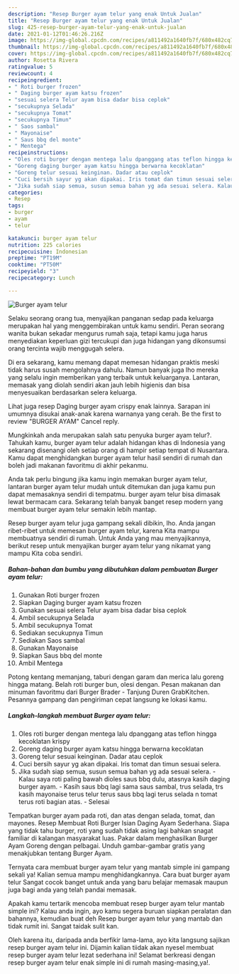 ```yaml
---
description: "Resep Burger ayam telur yang enak Untuk Jualan"
title: "Resep Burger ayam telur yang enak Untuk Jualan"
slug: 425-resep-burger-ayam-telur-yang-enak-untuk-jualan
date: 2021-01-12T01:46:26.216Z
image: https://img-global.cpcdn.com/recipes/a811492a1640fb7f/680x482cq70/burger-ayam-telur-foto-resep-utama.jpg
thumbnail: https://img-global.cpcdn.com/recipes/a811492a1640fb7f/680x482cq70/burger-ayam-telur-foto-resep-utama.jpg
cover: https://img-global.cpcdn.com/recipes/a811492a1640fb7f/680x482cq70/burger-ayam-telur-foto-resep-utama.jpg
author: Rosetta Rivera
ratingvalue: 5
reviewcount: 4
recipeingredient:
- " Roti burger frozen"
- " Daging burger ayam katsu frozen"
- "sesuai selera Telur ayam bisa dadar bisa ceplok"
- "secukupnya Selada"
- "secukupnya Tomat"
- "secukupnya Timun"
- " Saos sambal"
- " Mayonaise"
- " Saus bbq del monte"
- " Mentega"
recipeinstructions:
- "Oles roti burger dengan mentega lalu dpanggang atas teflon hingga kecoklatan krispy"
- "Goreng daging burger ayam katsu hingga berwarna kecoklatan"
- "Goreng telur sesuai keinginan. Dadar atau ceplok"
- "Cuci bersih sayur yg akan dipakai. Iris tomat dan timun sesuai selera."
- "Jika sudah siap semua, susun semua bahan yg ada sesuai selera. Kalau saya roti paling bawah dioles saus bbq dulu, atasnya kasih daging burger ayam. Kasih saus bbq lagi sama saus sambal, trus selada, trs kasih mayonaise terus telur terus saus bbq lagi terus selada n tomat terus roti bagian atas. Selesai"
categories:
- Resep
tags:
- burger
- ayam
- telur

katakunci: burger ayam telur 
nutrition: 225 calories
recipecuisine: Indonesian
preptime: "PT19M"
cooktime: "PT50M"
recipeyield: "3"
recipecategory: Lunch

---
```



![Burger ayam telur](https://img-global.cpcdn.com/recipes/a811492a1640fb7f/680x482cq70/burger-ayam-telur-foto-resep-utama.jpg)

Selaku seorang orang tua, menyajikan panganan sedap pada keluarga merupakan hal yang menggembirakan untuk kamu sendiri. Peran seorang  wanita bukan sekadar mengurus rumah saja, tetapi kamu juga harus menyediakan keperluan gizi tercukupi dan juga hidangan yang dikonsumsi orang tercinta wajib menggugah selera.

Di era  sekarang, kamu memang dapat memesan hidangan praktis meski tidak harus susah mengolahnya dahulu. Namun banyak juga lho mereka yang selalu ingin memberikan yang terbaik untuk keluarganya. Lantaran, memasak yang diolah sendiri akan jauh lebih higienis dan bisa menyesuaikan berdasarkan selera keluarga. 

Lihat juga resep Daging burger ayam crispy enak lainnya. Sarapan ini umumnya disukai anak-anak karena warnanya yang cerah. Be the first to review &#34;BURGER AYAM&#34; Cancel reply.

Mungkinkah anda merupakan salah satu penyuka burger ayam telur?. Tahukah kamu, burger ayam telur adalah hidangan khas di Indonesia yang sekarang disenangi oleh setiap orang di hampir setiap tempat di Nusantara. Kamu dapat menghidangkan burger ayam telur hasil sendiri di rumah dan boleh jadi makanan favoritmu di akhir pekanmu.

Anda tak perlu bingung jika kamu ingin memakan burger ayam telur, lantaran burger ayam telur mudah untuk ditemukan dan juga kamu pun dapat memasaknya sendiri di tempatmu. burger ayam telur bisa dimasak lewat bermacam cara. Sekarang telah banyak banget resep modern yang membuat burger ayam telur semakin lebih mantap.

Resep burger ayam telur juga gampang sekali dibikin, lho. Anda jangan ribet-ribet untuk memesan burger ayam telur, karena Kita mampu membuatnya sendiri di rumah. Untuk Anda yang mau menyajikannya, berikut resep untuk menyajikan burger ayam telur yang nikamat yang mampu Kita coba sendiri.

<!--inarticleads1-->

##### Bahan-bahan dan bumbu yang dibutuhkan dalam pembuatan Burger ayam telur:

1. Gunakan  Roti burger frozen
1. Siapkan  Daging burger ayam katsu frozen
1. Gunakan sesuai selera Telur ayam bisa dadar bisa ceplok
1. Ambil secukupnya Selada
1. Ambil secukupnya Tomat
1. Sediakan secukupnya Timun
1. Sediakan  Saos sambal
1. Gunakan  Mayonaise
1. Siapkan  Saus bbq del monte
1. Ambil  Mentega


Potong kentang memanjang, taburi dengan garam dan merica lalu goreng hingga matang. Belah roti burger bun, olesi dengan. Pesan makanan dan minuman favoritmu dari Burger Brader - Tanjung Duren GrabKitchen. Pesannya gampang dan pengiriman cepat langsung ke lokasi kamu. 

<!--inarticleads2-->

##### Langkah-langkah membuat Burger ayam telur:

1. Oles roti burger dengan mentega lalu dpanggang atas teflon hingga kecoklatan krispy
1. Goreng daging burger ayam katsu hingga berwarna kecoklatan
1. Goreng telur sesuai keinginan. Dadar atau ceplok
1. Cuci bersih sayur yg akan dipakai. Iris tomat dan timun sesuai selera.
1. Jika sudah siap semua, susun semua bahan yg ada sesuai selera. - Kalau saya roti paling bawah dioles saus bbq dulu, atasnya kasih daging burger ayam. - Kasih saus bbq lagi sama saus sambal, trus selada, trs kasih mayonaise terus telur terus saus bbq lagi terus selada n tomat terus roti bagian atas. - Selesai


Tempatkan burger ayam pada roti, dan atas dengan selada, tomat, dan mayones. Resep Membuat Roti Burger Isian Daging Ayam Sederhana. Siapa yang tidak tahu burger, roti yang sudah tidak asing lagi bahkan snagat familiar di kalangan masyarakat luas. Pakar dalam menghasilkan Burger Ayam Goreng dengan pelbagai. Unduh gambar-gambar gratis yang menakjubkan tentang Burger Ayam. 

Ternyata cara membuat burger ayam telur yang mantab simple ini gampang sekali ya! Kalian semua mampu menghidangkannya. Cara buat burger ayam telur Sangat cocok banget untuk anda yang baru belajar memasak maupun juga bagi anda yang telah pandai memasak.

Apakah kamu tertarik mencoba membuat resep burger ayam telur mantab simple ini? Kalau anda ingin, ayo kamu segera buruan siapkan peralatan dan bahannya, kemudian buat deh Resep burger ayam telur yang mantab dan tidak rumit ini. Sangat taidak sulit kan. 

Oleh karena itu, daripada anda berfikir lama-lama, ayo kita langsung sajikan resep burger ayam telur ini. Dijamin kalian tiidak akan nyesel membuat resep burger ayam telur lezat sederhana ini! Selamat berkreasi dengan resep burger ayam telur enak simple ini di rumah masing-masing,ya!.

